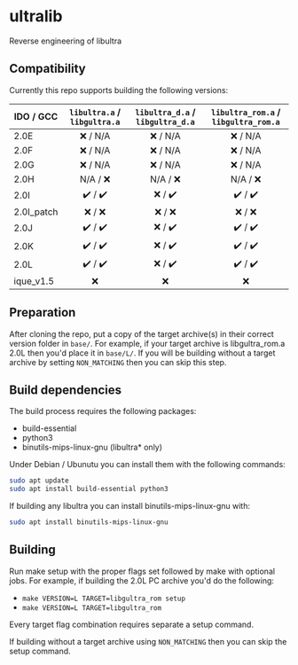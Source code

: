 # ultralib

Reverse engineering of libultra

## Compatibility

Currently this repo supports building the following versions:

| IDO / GCC  | `libultra.a` / `libgultra.a` | `libultra_d.a` / `libgultra_d.a` | `libultra_rom.a` / `libgultra_rom.a` |
| -          | :-: | :-: | :-: |
| 2.0E       | :x: / N/A | :x: / N/A | :x: / N/A |
| 2.0F       | :x: / N/A | :x: / N/A | :x: / N/A |
| 2.0G       | :x: / N/A | :x: / N/A | :x: / N/A |
| 2.0H       | N/A / :x: | N/A / :x: | N/A / :x: |
| 2.0I       | :heavy_check_mark: / :heavy_check_mark: | :x: / :heavy_check_mark: | :heavy_check_mark: / :heavy_check_mark: |
| 2.0I_patch | :x: / :x: | :x: / :x: | :x: / :x: |
| 2.0J       | :heavy_check_mark: / :heavy_check_mark: | :x: / :heavy_check_mark: | :heavy_check_mark: / :heavy_check_mark: |
| 2.0K       | :heavy_check_mark: / :heavy_check_mark: | :x: / :heavy_check_mark: | :heavy_check_mark: / :heavy_check_mark: |
| 2.0L       | :heavy_check_mark: / :heavy_check_mark: | :x: / :heavy_check_mark: | :heavy_check_mark: / :heavy_check_mark: |
| ique_v1.5  | :x: | :x: | :x: |

## Preparation

After cloning the repo, put a copy of the target archive(s) in their correct version folder in `base/`.
For example, if your target archive is libgultra_rom.a 2.0L then you'd place it in `base/L/`.
If you will be building without a target archive by setting `NON_MATCHING` then you can skip this step.

## Build dependencies

The build process requires the following packages:

- build-essential
- python3
- binutils-mips-linux-gnu (libultra* only)

Under Debian / Ubunutu you can install them with the following commands:

```bash
sudo apt update
sudo apt install build-essential python3
```

If building any libultra you can install binutils-mips-linux-gnu with:

```bash
sudo apt install binutils-mips-linux-gnu
```

## Building

Run make setup with the proper flags set followed by make with optional jobs.
For example, if building the 2.0L PC archive you'd do the following: 

- `make VERSION=L TARGET=libgultra_rom setup`
- `make VERSION=L TARGET=libgultra_rom`

Every target flag combination requires separate a setup command.

If building without a target archive using `NON_MATCHING` then you can skip the setup command.
